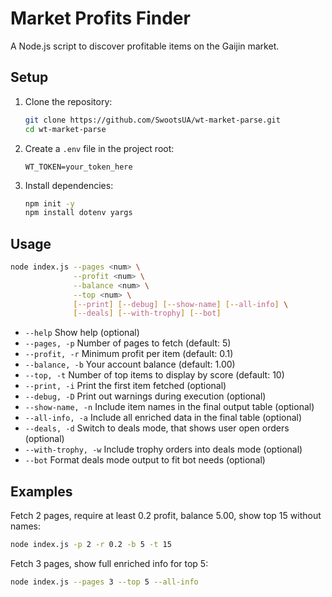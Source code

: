 # Market Profits Finder

A Node.js script to discover profitable items on the Gaijin market.

## Setup

1. Clone the repository:

   ```bash
   git clone https://github.com/SwootsUA/wt-market-parse.git
   cd wt-market-parse
   ```
2. Create a `.env` file in the project root:

    ```dotenv
    WT_TOKEN=your_token_here
    ```

3. Install dependencies:

    ```bash
    npm init -y
    npm install dotenv yargs
    ```

## Usage

```bash
node index.js --pages <num> \
              --profit <num> \
              --balance <num> \
              --top <num> \
              [--print] [--debug] [--show-name] [--all-info] \
              [--deals] [--with-trophy] [--bot]
```

-   `--help` Show help (optional)
-   `--pages, -p` Number of pages to fetch (default: 5)
-   `--profit, -r` Minimum profit per item (default: 0.1)
-   `--balance, -b` Your account balance (default: 1.00)
-   `--top, -t` Number of top items to display by score (default: 10)
-   `--print, -i` Print the first item fetched (optional)
-   `--debug, -D` Print out warnings during execution (optional)
-   `--show-name, -n` Include item names in the final output table (optional)
-   `--all-info, -a` Include all enriched data in the final table (optional)
-   `--deals, -d` Switch to deals mode, that shows user open orders (optional)
-   `--with-trophy, -w` Include trophy orders into deals mode (optional)
-   `--bot` Format deals mode output to fit bot needs (optional) 

## Examples

Fetch 2 pages, require at least 0.2 profit, balance 5.00, show top 15 without names:

```bash
node index.js -p 2 -r 0.2 -b 5 -t 15
```

Fetch 3 pages, show full enriched info for top 5:

```bash
node index.js --pages 3 --top 5 --all-info
```
